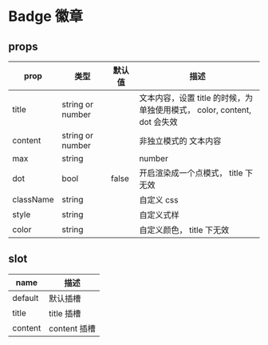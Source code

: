 # Badge  徽章

## props

|  prop   |  类型  |  默认值  | 描述 |
|  ----  | ----  |----  | ----  |
| title  | string or number |  | 文本内容，设置 title 的时候，为单独使用模式， color, content, dot 会失效 |
| content  | string or number |  | 非独立模式的 文本内容 |
| max  | string||number |  | 设置最大值，当 title 或者 content 大于 max 的时候, 会显示 {max}+ |
| dot  | bool | false | 开启渲染成一个点模式， title 下无效 |
| className  | string |  | 自定义 css |
| style  | string |  | 自定义式样 |
| color  | string |  | 自定义颜色， title 下无效 |

## slot

|  name   | 描述 |
|  ----  | ----  |
| default  | 默认插槽 |
| title  | title 插槽 |
| content  | content 插槽 |